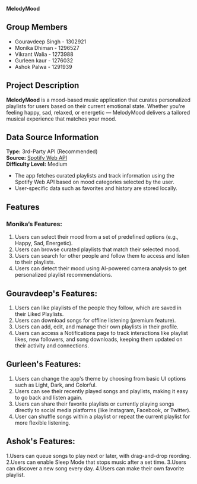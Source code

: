 **MelodyMood**


## Group Members 
- Gouravdeep Singh - 1302921
- Monika Dhiman - 1296527
- Vikrant Walia  - 1273988
- Gurleen kaur   -  1276032
- Ashok Palwa   -  1291939

##  Project Description
**MelodyMood** is a mood-based music application that curates personalized playlists for users based on their current emotional state. Whether you're feeling happy, sad, relaxed, or energetic — MelodyMood delivers a tailored musical experience that matches your mood.



## Data Source Information
**Type:** 3rd-Party API (Recommended)  
**Source:** [Spotify Web API](https://developer.spotify.com/documentation/web-api/)  
**Difficulty Level:** Medium  

- The app fetches curated playlists and track information using the Spotify Web API based on mood categories selected by the user.
- User-specific data such as favorites and history are stored locally.



## Features

### Monika’s Features:
1. Users can select their mood from a set of predefined options (e.g., Happy, Sad, Energetic).
2. Users can browse curated playlists that match their selected mood.
3. Users can search for other people and follow them to access and listen to their playlists.
4. Users can detect their mood using AI-powered camera analysis to get personalized playlist recommendations.


## Gouravdeep's Features:
1. Users can like playlists of the people they follow, which are saved in their Liked Playlists.
2. Users can download songs for offline listening (premium feature).
3. Users can add, edit, and manage their own playlists in their profile.
4. Users can access a Notifications page to track interactions like playlist likes, new followers, and song downloads, keeping them updated on their activity and connections.


## Gurleen's Features:
1. Users can change the app's theme by choosing from basic UI options such as Light, Dark, and Colorful. 
2. Users can see their recently played songs and playlists, making it easy to go back and listen again.
3. Users  can  share their favorite playlists or currently playing songs directly to social media platforms (like Instagram, Facebook, or Twitter).
4. User can  shuffle songs within a playlist or repeat the current playlist for more flexible listening.


## Ashok's Features:
1.Users can queue songs to play next or later, with drag-and-drop reording.
2.Users can enable Sleep Mode that stops music after a set time.
3.Users can discover a new song every day.
4.Users can make their own favorite playlist.
